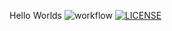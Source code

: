 Hello Worlds
![workflow](https://github.com/<UserName>/<RepositoryName>/actions/workflows/main.yml/badge.svg)
[![LICENSE](https://img.shields.io/github/license/<github-username>/sem.svg?style=flat-square)](https://github.com/<github-username>/sem/blob/master/LICENSE)